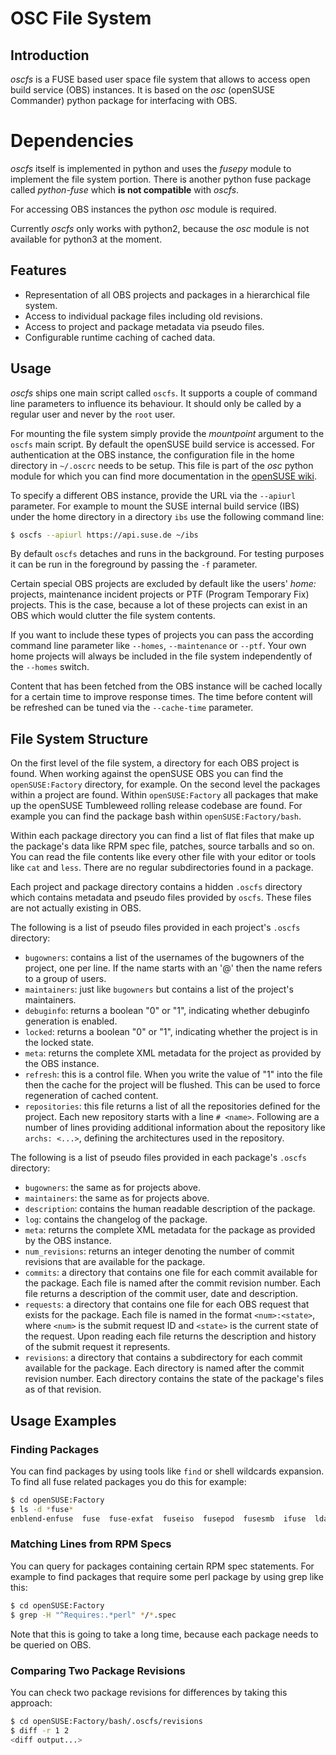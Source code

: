 # OSC File System

## Introduction

*oscfs* is a FUSE based user space file system that allows to access open
build service (OBS) instances. It is based on the *osc* (openSUSE Commander)
python package for interfacing with OBS.

# Dependencies

*oscfs* itself is implemented in python and uses the *fusepy* module to
implement the file system portion. There is another python fuse package called
*python-fuse* which **is not compatible** with *oscfs*.

For accessing OBS instances the python *osc* module is required.

Currently *oscfs* only works with python2, because the *osc* module is not
available for python3 at the moment.

## Features

- Representation of all OBS projects and packages in a hierarchical file
  system.
- Access to individual package files including old revisions.
- Access to project and package metadata via pseudo files.
- Configurable runtime caching of cached data.

## Usage

*oscfs* ships one main script called `oscfs`. It supports a couple of command
line parameters to influence its behaviour. It should only be called by a
regular user and never by the `root` user.

For mounting the file system simply provide the *mountpoint* argument to the
`oscfs` main script. By default the openSUSE build service is accessed. For
authentication at the OBS instance, the configuration file in the home
directory in `~/.oscrc` needs to be setup. This file is part of the *osc*
python module for which you can find more documentation in the [openSUSE
wiki](https://en.opensuse.org/openSUSE:OSC).

To specify a different OBS instance, provide the URL via the `--apiurl`
parameter. For example to mount the SUSE internal build service (IBS) under
the home directory in a directory `ibs` use the following command line:

```sh
$ oscfs --apiurl https://api.suse.de ~/ibs
```

By default `oscfs` detaches and runs in the background. For testing purposes
it can be run in the foreground by passing the `-f` parameter.

Certain special OBS projects are excluded by default like the users' *home:*
projects, maintenance incident projects or PTF (Program Temporary Fix)
projects. This is the case, because a lot of these projects can exist in an
OBS which would clutter the file system contents.

If you want to include these types of projects you can pass the according
command line parameter like `--homes`, `--maintenance` or `--ptf`. Your own
home projects will always be included in the file system independently of the
`--homes` switch.

Content that has been fetched from the OBS instance will be cached locally for
a certain time to improve response times. The time before content will be
refreshed can be tuned via the `--cache-time` parameter.

## File System Structure

On the first level of the file system, a directory for each OBS project is
found. When working against the openSUSE OBS you can find the
`openSUSE:Factory` directory, for example. On the second level the packages
within a project are found. Within `openSUSE:Factory` all packages that make
up the openSUSE Tumbleweed rolling release codebase are found. For example you
can find the package bash within `openSUSE:Factory/bash`.

Within each package directory you can find a list of flat files that make up
the package's data like RPM spec file, patches, source tarballs and so on.
You can read the file contents like every other file with your editor or tools
like `cat` and `less`. There are no regular subdirectories found in a package.

Each project and package directory contains a hidden `.oscfs` directory which
contains metadata and pseudo files provided by `oscfs`. These files are not
actually existing in OBS.

The following is a list of pseudo files provided in each project's `.oscfs`
directory:

- `bugowners`: contains a list of the usernames of the bugowners of the
  project, one per line. If the name starts with an '@' then the name refers
  to a group of users.
- `maintainers`: just like `bugowners` but contains a list of the project's
  maintainers.
- `debuginfo`: returns a boolean "0" or "1", indicating whether debuginfo
  generation is enabled.
- `locked`: returns a boolean "0" or "1", indicating whether the project is in
  the locked state.
- `meta`: returns the complete XML metadata for the project as provided by the
  OBS instance.
- `refresh`: this is a control file. When you write the value of "1" into the
  file then the cache for the project will be flushed. This can be used to
  force regeneration of cached content.
- `repositories`: this file returns a list of all the repositories defined for
  the project. Each new repository starts with a line `# <name>`. Following
  are a number of lines providing additional information about the repository
  like `archs: <...>`, defining the architectures used in the repository.

The following is a list of pseudo files provided in each package's `.oscfs`
directory:

- `bugowners`: the same as for projects above.
- `maintainers`: the same as for projects above.
- `description`: contains the human readable description of the package.
- `log`: contains the changelog of the package.
- `meta`: returns the complete XML metadata for the package as provided by the
  OBS instance.
- `num_revisions`: returns an integer denoting the number of commit revisions
  that are available for the package.
- `commits`: a directory that contains one file for each commit available for
  the package. Each file is named after the commit revision number. Each file
  returns a description of the commit user, date and description.
- `requests`: a directory that contains one file for each OBS request that
  exists for the package. Each file is named in the format `<num>:<state>`,
  where `<num>` is the submit request ID and `<state>` is the current state of
  the request. Upon reading each file returns the description and history of
  the submit request it represents.
- `revisions`: a directory that contains a subdirectory for each commit
  available for the package. Each directory is named after the commit revision
  number. Each directory contains the state of the package's files as of that
  revision.

## Usage Examples

### Finding Packages

You can find packages by using tools like `find` or shell wildcards expansion.
To find all fuse related packages you do this for example:

```sh
$ cd openSUSE:Factory
$ ls -d *fuse*
enblend-enfuse  fuse  fuse-exfat  fuseiso  fusepod  fusesmb  ifuse  ldapfuse  libconfuse0  python-defusedxml  python-fuse  python-fusepy  unionfs-fuse
```

### Matching Lines from RPM Specs

You can query for packages containing certain RPM spec statements. For example
to find packages that require some perl package by using grep like this:

```sh
$ cd openSUSE:Factory
$ grep -H "^Requires:.*perl" */*.spec
```

Note that this is going to take a long time, because each package needs to be
queried on OBS.

### Comparing Two Package Revisions

You can check two package revisions for differences by taking this approach:

```sh
$ cd openSUSE:Factory/bash/.oscfs/revisions
$ diff -r 1 2
<diff output...>
```
